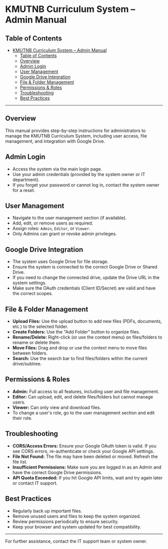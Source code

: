 # KMUTNB Curriculum System – Admin Manual

## Table of Contents
- [KMUTNB Curriculum System – Admin Manual](#kmutnb-curriculum-system--admin-manual)
  - [Table of Contents](#table-of-contents)
  - [Overview](#overview)
  - [Admin Login](#admin-login)
  - [User Management](#user-management)
  - [Google Drive Integration](#google-drive-integration)
  - [File \& Folder Management](#file--folder-management)
  - [Permissions \& Roles](#permissions--roles)
  - [Troubleshooting](#troubleshooting)
  - [Best Practices](#best-practices)

---

## Overview
This manual provides step-by-step instructions for administrators to manage the KMUTNB Curriculum System, including user access, file management, and integration with Google Drive.

## Admin Login
- Access the system via the main login page.
- Use your admin credentials (provided by the system owner or IT department).
- If you forget your password or cannot log in, contact the system owner for a reset.

## User Management
- Navigate to the user management section (if available).
- Add, edit, or remove users as required.
- Assign roles: `Admin`, `Editor`, or `Viewer`.
- Only Admins can grant or revoke admin privileges.

## Google Drive Integration
- The system uses Google Drive for file storage.
- Ensure the system is connected to the correct Google Drive or Shared Drive.
- If you need to change the connected drive, update the Drive URL in the system settings.
- Make sure the OAuth credentials (Client ID/Secret) are valid and have the correct scopes.

## File & Folder Management
- **Upload Files:** Use the upload button to add new files (PDFs, documents, etc.) to the selected folder.
- **Create Folders:** Use the "Add Folder" button to organize files.
- **Rename/Delete:** Right-click (or use the context menu) on files/folders to rename or delete them.
- **Move Files:** Drag and drop or use the context menu to move files between folders.
- **Search:** Use the search bar to find files/folders within the current drive/subtree.

## Permissions & Roles
- **Admin:** Full access to all features, including user and file management.
- **Editor:** Can upload, edit, and delete files/folders but cannot manage users.
- **Viewer:** Can only view and download files.
- To change a user's role, go to the user management section and edit their role.

## Troubleshooting
- **CORS/Access Errors:** Ensure your Google OAuth token is valid. If you see CORS errors, re-authenticate or check your Google API settings.
- **File Not Found:** The file may have been deleted or moved. Refresh the file list.
- **Insufficient Permissions:** Make sure you are logged in as an Admin and have the correct Google Drive permissions.
- **API Quota Exceeded:** If you hit Google API limits, wait and try again later or contact IT support.

## Best Practices
- Regularly back up important files.
- Remove unused users and files to keep the system organized.
- Review permissions periodically to ensure security.
- Keep your browser and system updated for best compatibility.

---

For further assistance, contact the IT support team or system owner.
